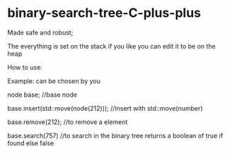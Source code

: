 # binary-search-tree-C-plus-plus
Made safe and robust;



The everything is set on the stack if you like you can edit it to be on the heap


How to use:


Example:
<T> can be chosen by you

node<int> base;
//base node
  
base.insert(std::move(node<int>(212)));
//insert with std::move(number)
  
base.remove(212);
//to remove a element
  
base.search(757)
//to search in the binary tree returns a boolean of true if found else false
